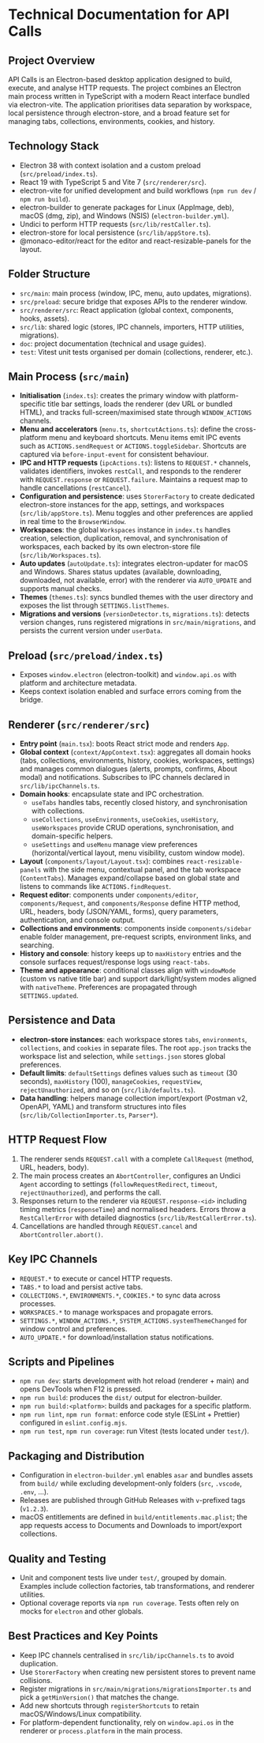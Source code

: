 # Technical Documentation for API Calls

## Project Overview

API Calls is an Electron-based desktop application designed to build, execute, and analyse HTTP requests. The project combines an Electron main process written in TypeScript with a modern React interface bundled via electron-vite. The application prioritises data separation by workspace, local persistence through electron-store, and a broad feature set for managing tabs, collections, environments, cookies, and history.

## Technology Stack

- Electron 38 with context isolation and a custom preload (`src/preload/index.ts`).
- React 19 with TypeScript 5 and Vite 7 (`src/renderer/src`).
- electron-vite for unified development and build workflows (`npm run dev` / `npm run build`).
- electron-builder to generate packages for Linux (AppImage, deb), macOS (dmg, zip), and Windows (NSIS) (`electron-builder.yml`).
- Undici to perform HTTP requests (`src/lib/restCaller.ts`).
- electron-store for local persistence (`src/lib/appStore.ts`).
- @monaco-editor/react for the editor and react-resizable-panels for the layout.

## Folder Structure

- `src/main`: main process (window, IPC, menu, auto updates, migrations).
- `src/preload`: secure bridge that exposes APIs to the renderer window.
- `src/renderer/src`: React application (global context, components, hooks, assets).
- `src/lib`: shared logic (stores, IPC channels, importers, HTTP utilities, migrations).
- `doc`: project documentation (technical and usage guides).
- `test`: Vitest unit tests organised per domain (collections, renderer, etc.).

## Main Process (`src/main`)

- **Initialisation** (`index.ts`): creates the primary window with platform-specific title bar settings, loads the renderer (dev URL or bundled HTML), and tracks full-screen/maximised state through `WINDOW_ACTIONS` channels.
- **Menu and accelerators** (`menu.ts`, `shortcutActions.ts`): define the cross-platform menu and keyboard shortcuts. Menu items emit IPC events such as `ACTIONS.sendRequest` or `ACTIONS.toggleSidebar`. Shortcuts are captured via `before-input-event` for consistent behaviour.
- **IPC and HTTP requests** (`ipcActions.ts`): listens to `REQUEST.*` channels, validates identifiers, invokes `restCall`, and responds to the renderer with `REQUEST.response` or `REQUEST.failure`. Maintains a request map to handle cancellations (`restCancel`).
- **Configuration and persistence**: uses `StorerFactory` to create dedicated electron-store instances for the app, settings, and workspaces (`src/lib/appStore.ts`). Menu toggles and other preferences are applied in real time to the `BrowserWindow`.
- **Workspaces**: the global `Workspaces` instance in `index.ts` handles creation, selection, duplication, removal, and synchronisation of workspaces, each backed by its own electron-store file (`src/lib/Workspaces.ts`).
- **Auto updates** (`autoUpdate.ts`): integrates electron-updater for macOS and Windows. Shares status updates (available, downloading, downloaded, not available, error) with the renderer via `AUTO_UPDATE` and supports manual checks.
- **Themes** (`themes.ts`): syncs bundled themes with the user directory and exposes the list through `SETTINGS.listThemes`.
- **Migrations and versions** (`versionDetector.ts`, `migrations.ts`): detects version changes, runs registered migrations in `src/main/migrations`, and persists the current version under `userData`.

## Preload (`src/preload/index.ts`)

- Exposes `window.electron` (electron-toolkit) and `window.api.os` with platform and architecture metadata.
- Keeps context isolation enabled and surface errors coming from the bridge.

## Renderer (`src/renderer/src`)

- **Entry point** (`main.tsx`): boots React strict mode and renders `App`.
- **Global context** (`context/AppContext.tsx`): aggregates all domain hooks (tabs, collections, environments, history, cookies, workspaces, settings) and manages common dialogues (alerts, prompts, confirms, About modal) and notifications. Subscribes to IPC channels declared in `src/lib/ipcChannels.ts`.
- **Domain hooks**: encapsulate state and IPC orchestration.
  - `useTabs` handles tabs, recently closed history, and synchronisation with collections.
  - `useCollections`, `useEnvironments`, `useCookies`, `useHistory`, `useWorkspaces` provide CRUD operations, synchronisation, and domain-specific helpers.
  - `useSettings` and `useMenu` manage view preferences (horizontal/vertical layout, menu visibility, custom window mode).
- **Layout** (`components/layout/Layout.tsx`): combines `react-resizable-panels` with the side menu, contextual panel, and the tab workspace (`ContentTabs`). Manages expand/collapse based on global state and listens to commands like `ACTIONS.findRequest`.
- **Request editor**: components under `components/editor`, `components/Request`, and `components/Response` define HTTP method, URL, headers, body (JSON/YAML, forms), query parameters, authentication, and console output.
- **Collections and environments**: components inside `components/sidebar` enable folder management, pre-request scripts, environment links, and searching.
- **History and console**: history keeps up to `maxHistory` entries and the console surfaces request/response logs using `react-tabs`.
- **Theme and appearance**: conditional classes align with `windowMode` (custom vs native title bar) and support dark/light/system modes aligned with `nativeTheme`. Preferences are propagated through `SETTINGS.updated`.

## Persistence and Data

- **electron-store instances**: each workspace stores `tabs`, `environments`, `collections`, and `cookies` in separate files. The root `app.json` tracks the workspace list and selection, while `settings.json` stores global preferences.
- **Default limits**: `defaultSettings` defines values such as `timeout` (30 seconds), `maxHistory` (100), `manageCookies`, `requestView`, `rejectUnauthorized`, and so on (`src/lib/defaults.ts`).
- **Data handling**: helpers manage collection import/export (Postman v2, OpenAPI, YAML) and transform structures into files (`src/lib/CollectionImporter.ts`, `Parser*`).

## HTTP Request Flow

1. The renderer sends `REQUEST.call` with a complete `CallRequest` (method, URL, headers, body).
2. The main process creates an `AbortController`, configures an Undici `Agent` according to settings (`followRequestRedirect`, `timeout`, `rejectUnauthorized`), and performs the call.
3. Responses return to the renderer via `REQUEST.response-<id>` including timing metrics (`responseTime`) and normalised headers. Errors throw a `RestCallerError` with detailed diagnostics (`src/lib/RestCallerError.ts`).
4. Cancellations are handled through `REQUEST.cancel` and `AbortController.abort()`.

## Key IPC Channels

- `REQUEST.*` to execute or cancel HTTP requests.
- `TABS.*` to load and persist active tabs.
- `COLLECTIONS.*`, `ENVIRONMENTS.*`, `COOKIES.*` to sync data across processes.
- `WORKSPACES.*` to manage workspaces and propagate errors.
- `SETTINGS.*`, `WINDOW_ACTIONS.*`, `SYSTEM_ACTIONS.systemThemeChanged` for window control and preferences.
- `AUTO_UPDATE.*` for download/installation status notifications.

## Scripts and Pipelines

- `npm run dev`: starts development with hot reload (renderer + main) and opens DevTools when F12 is pressed.
- `npm run build`: produces the `dist/` output for electron-builder.
- `npm run build:<platform>`: builds and packages for a specific platform.
- `npm run lint`, `npm run format`: enforce code style (ESLint + Prettier) configured in `eslint.config.mjs`.
- `npm run test`, `npm run coverage`: run Vitest (tests located under `test/`).

## Packaging and Distribution

- Configuration in `electron-builder.yml` enables `asar` and bundles assets from `build/` while excluding development-only folders (`src`, `.vscode`, `.env`, ...).
- Releases are published through GitHub Releases with `v`-prefixed tags (`v1.2.3`).
- macOS entitlements are defined in `build/entitlements.mac.plist`; the app requests access to Documents and Downloads to import/export collections.

## Quality and Testing

- Unit and component tests live under `test/`, grouped by domain. Examples include collection factories, tab transformations, and renderer utilities.
- Optional coverage reports via `npm run coverage`. Tests often rely on mocks for `electron` and other globals.

## Best Practices and Key Points

- Keep IPC channels centralised in `src/lib/ipcChannels.ts` to avoid duplication.
- Use `StorerFactory` when creating new persistent stores to prevent name collisions.
- Register migrations in `src/main/migrations/migrationsImporter.ts` and pick a `getMinVersion()` that matches the change.
- Add new shortcuts through `registerShortcuts` to retain macOS/Windows/Linux compatibility.
- For platform-dependent functionality, rely on `window.api.os` in the renderer or `process.platform` in the main process.

